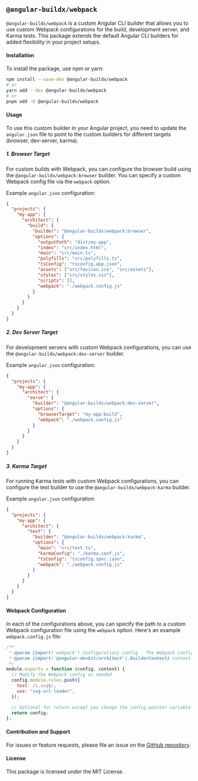 ## `@angular-buildx/webpack`

`@angular-buildx/webpack` is a custom Angular CLI builder that allows you to use custom Webpack configurations for the build, development server, and Karma tests. This package extends the default Angular CLI builders for added flexibility in your project setups.

#### Installation

To install the package, use npm or yarn:

```bash
npm install --save-dev @angular-buildx/webpack
# or
yarn add --dev @angular-buildx/webpack
# or
pnpm add -D @angular-buildx/webpack
```

#### Usage

To use this custom builder in your Angular project, you need to update the `angular.json` file to point to the custom builders for different targets (browser, dev-server, karma).

##### 1. **Browser Target**

For custom builds with Webpack, you can configure the browser build using the `@angular-buildx/webpack:browser` builder. You can specify a custom Webpack config file via the `webpack` option.

Example `angular.json` configuration:

```json
{
  "projects": {
    "my-app": {
      "architect": {
        "build": {
          "builder": "@angular-buildx/webpack:browser",
          "options": {
            "outputPath": "dist/my-app",
            "index": "src/index.html",
            "main": "src/main.ts",
            "polyfills": "src/polyfills.ts",
            "tsConfig": "tsconfig.app.json",
            "assets": ["src/favicon.ico", "src/assets"],
            "styles": ["src/styles.css"],
            "scripts": [],
            "webpack": "./webpack.config.js"
          }
        }
      }
    }
  }
}
```

##### 2. **Dev Server Target**

For development servers with custom Webpack configurations, you can use the `@angular-buildx/webpack:dev-server` builder.

Example `angular.json` configuration:

```json
{
  "projects": {
    "my-app": {
      "architect": {
        "serve": {
          "builder": "@angular-buildx/webpack:dev-server",
          "options": {
            "browserTarget": "my-app:build",
            "webpack": "./webpack.config.js"
          }
        }
      }
    }
  }
}
```

##### 3. **Karma Target**

For running Karma tests with custom Webpack configurations, you can configure the test builder to use the `@angular-buildx/webpack:karma` builder.

Example `angular.json` configuration:

```json
{
  "projects": {
    "my-app": {
      "architect": {
        "test": {
          "builder": "@angular-buildx/webpack:karma",
          "options": {
            "main": "src/test.ts",
            "karmaConfig": "./karma.conf.js",
            "tsConfig": "tsconfig.spec.json",
            "webpack": "./webpack.config.js"
          }
        }
      }
    }
  }
}
```

#### Webpack Configuration

In each of the configurations above, you can specify the path to a custom Webpack configuration file using the `webpack` option. Here's an example `webpack.config.js` file:

```js
/**
 * @param {import('webpack').Configuration} config - The Webpack configuration object.
 * @param {import('@angular-devkit/architect').BuilderContext} context - The Angular builder context.
 */
module.exports = function (config, context) {
  // Modify the Webpack config as needed
  config.module.rules.push({
    test: /\.svg$/,
    use: "svg-url-loader",
  });

  // Optional for return except you change the config pointer variable with new custom your own webpack config
  return config;
};
```

#### Contribution and Support

For issues or feature requests, please file an issue on the [GitHub repository](https://github.com/bdxygy/angular-buildx-webpack).

#### License

This package is licensed under the MIT License.
